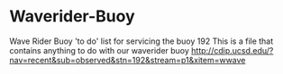# Waverider-Buoy
Wave Rider Buoy 'to do' list for servicing the buoy 192
This is a file that contains anything to do with our waverider buoy
http://cdip.ucsd.edu/?nav=recent&sub=observed&stn=192&stream=p1&xitem=wwave
